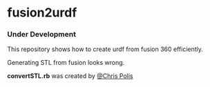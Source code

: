 # fusion2urdf

### Under Development

This repository shows how to create urdf from fusion 360 efficiently.

Generating STL from fusion looks wrong.

**convertSTL.rb** was created by [@Chris Polis](https://github.com/cmpolis/convertSTL#author)
